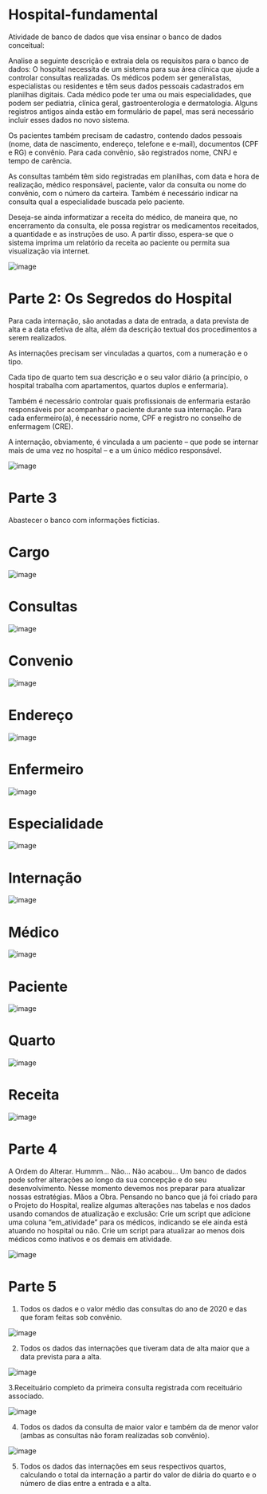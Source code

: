 # Hospital-fundamental
Atividade de banco de dados que visa ensinar o banco de dados conceitual:

Analise a seguinte descrição e extraia dela os requisitos para o banco de dados:
O hospital necessita de um sistema para sua área clínica que ajude a controlar consultas realizadas. Os médicos podem ser generalistas, especialistas ou residentes e têm seus dados pessoais cadastrados em planilhas digitais. Cada médico pode ter uma ou mais especialidades, que podem ser pediatria, clínica geral, gastroenterologia e dermatologia. Alguns registros antigos ainda estão em formulário de papel, mas será necessário incluir esses dados no novo sistema.

Os pacientes também precisam de cadastro, contendo dados pessoais (nome, data de nascimento, endereço, telefone e e-mail), documentos (CPF e RG) e convênio. Para cada convênio, são registrados nome, CNPJ e tempo de carência.

As consultas também têm sido registradas em planilhas, com data e hora de realização, médico responsável, paciente, valor da consulta ou nome do convênio, com o número da carteira. Também é necessário indicar na consulta qual a especialidade buscada pelo paciente.

Deseja-se ainda informatizar a receita do médico, de maneira que, no encerramento da consulta, ele possa registrar os medicamentos receitados, a quantidade e as instruções de uso. A partir disso, espera-se que o sistema imprima um relatório da receita ao paciente ou permita sua visualização via internet.

![image](https://user-images.githubusercontent.com/103516597/208522516-b06bb6c3-c6ad-4bbf-8c86-f0d35db9a1d2.png)

# Parte 2: Os Segredos do Hospital

Para cada internação, são anotadas a data de entrada, a data prevista de alta e a data efetiva de alta, além da descrição textual dos procedimentos a serem realizados. 

As internações precisam ser vinculadas a quartos, com a numeração e o tipo. 

Cada tipo de quarto tem sua descrição e o seu valor diário (a princípio, o hospital trabalha com apartamentos, quartos duplos e enfermaria).

Também é necessário controlar quais profissionais de enfermaria estarão responsáveis por acompanhar o paciente durante sua internação. Para cada enfermeiro(a), é necessário nome, CPF e registro no conselho de enfermagem (CRE).

A internação, obviamente, é vinculada a um paciente – que pode se internar mais de uma vez no hospital – e a um único médico responsável.

![image](https://user-images.githubusercontent.com/103516597/208527956-c3873229-1c1c-43fc-bd02-83dfd2e1bf38.png)

# Parte 3

Abastecer o banco com informações fictícias.

# Cargo

![image](https://user-images.githubusercontent.com/103516597/208771692-b2697066-bd49-44ec-a174-51b8ecc5920c.png)


# Consultas
![image](https://user-images.githubusercontent.com/103516597/208771646-6288b610-e8b9-4b49-855a-0d8d3044dc7d.png)


# Convenio
![image](https://user-images.githubusercontent.com/103516597/208771884-24e9cb32-2946-4d4f-a00f-12003e594582.png)


# Endereço
![image](https://user-images.githubusercontent.com/103516597/208771910-4b0ce0d3-76b6-40ed-89d8-ff59ff7a66a0.png)


# Enfermeiro
![image](https://user-images.githubusercontent.com/103516597/208771929-8f35a5e1-3ed9-41b2-9730-ad5fee78ccac.png)


# Especialidade
![image](https://user-images.githubusercontent.com/103516597/208771945-9c749dd5-9e3f-4b5e-a693-12bd09673b85.png)


# Internação
![image](https://user-images.githubusercontent.com/103516597/208771964-bd7e96a6-0b80-4609-9d06-2936aaa1eeb7.png)


# Médico
![image](https://user-images.githubusercontent.com/103516597/208771994-21cac6ff-78d8-4f59-8bed-f5568b3741af.png)


# Paciente
![image](https://user-images.githubusercontent.com/103516597/208772023-456af260-7a16-4b80-8ac1-b5df31664a57.png)


# Quarto
![image](https://user-images.githubusercontent.com/103516597/208772046-27a3374b-e3cd-4f8a-a7b1-f9560b030344.png)


# Receita
![image](https://user-images.githubusercontent.com/103516597/208772083-e4421b5f-9825-4ff7-bf10-177077039f97.png)

# Parte 4

A Ordem do Alterar. 
Hummm... 
Não... Não acabou... 
Um banco de dados pode sofrer alterações ao longo da sua concepção e do seu desenvolvimento. Nesse momento devemos nos preparar para atualizar nossas estratégias. 
Mãos a Obra. 
Pensando no banco que já foi criado para o Projeto do Hospital, realize algumas alterações nas tabelas e nos dados usando comandos de atualização e exclusão:
Crie um script que adicione uma coluna “em_atividade” para os médicos, indicando se ele ainda está atuando no hospital ou não. 
Crie um script para atualizar ao menos dois médicos como inativos e os demais em atividade.

![image](https://user-images.githubusercontent.com/103516597/209404044-5d67e376-b96d-4025-8c77-c78922e95557.png)

# Parte 5

1. Todos os dados e o valor médio das consultas do ano de 2020 e das que foram feitas sob convênio.

![image](https://user-images.githubusercontent.com/103516597/209850099-12a6634f-5096-44de-b14a-608eabdb158d.png)

2. Todos os dados das internações que tiveram data de alta maior que a data prevista para a alta.

![image](https://user-images.githubusercontent.com/103516597/209850147-91ca142c-3986-457b-b6d8-cecbec5e1ac2.png)

3.Receituário completo da primeira consulta registrada com receituário associado.

![image](https://user-images.githubusercontent.com/103516597/209851130-412c44ca-1711-4eba-b909-1cbb4af5bdad.png)

4. Todos os dados da consulta de maior valor e também da de menor valor (ambas as consultas não foram realizadas sob convênio).

![image](https://user-images.githubusercontent.com/103516597/209852728-150cabbb-e883-4a25-a7a8-ea568140b553.png)

5. Todos os dados das internações em seus respectivos quartos, calculando o total da internação a partir do valor de diária do quarto e o número de dias entre a entrada e a alta.
